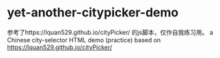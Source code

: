 # yet-another-citypicker-demo
参考了https://lquan529.github.io/cityPicker/ 的js脚本，仅作自我练习用。
a Chinese city-selector HTML demo (practice) based on https://lquan529.github.io/cityPicker/
